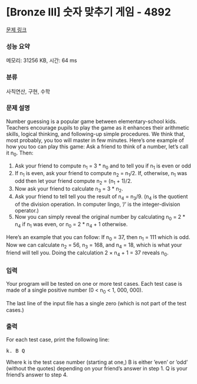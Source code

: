 # [Bronze III] 숫자 맞추기 게임 - 4892 

[문제 링크](https://www.acmicpc.net/problem/4892) 

### 성능 요약

메모리: 31256 KB, 시간: 64 ms

### 분류

사칙연산, 구현, 수학

### 문제 설명

<p>Number guessing is a popular game between elementary-school kids. Teachers encourage pupils to play the game as it enhances their arithmetic skills, logical thinking, and following-up simple procedures. We think that, most probably, you too will master in few minutes. Here’s one example of how you too can play this game: Ask a friend to think of a number, let’s call it n<sub>0</sub>. Then:</p>

<ol>
	<li>Ask your friend to compute n<sub>1</sub> = 3 * n<sub>0</sub> and to tell you if n<sub>1</sub> is even or odd</li>
	<li>If n<sub>1</sub> is even, ask your friend to compute n<sub>2</sub> = n<sub>1</sub>/2. If, otherwise, n<sub>1</sub> was odd then let your friend compute n<sub>2</sub> = (n<sub>1</sub> + 1)/2.</li>
	<li>Now ask your friend to calculate n<sub>3</sub> = 3 * n<sub>2</sub>.</li>
	<li>Ask your friend to tell tell you the result of n<sub>4</sub> = n<sub>3</sub>/9. (n<sub>4</sub> is the quotient of the division operation. In computer lingo, ’/’ is the integer-division operator.)</li>
	<li>Now you can simply reveal the original number by calculating n<sub>0</sub> = 2 * n<sub>4</sub> if n<sub>1</sub> was even, or n<sub>0</sub> = 2 * n<sub>4</sub> + 1 otherwise.</li>
</ol>

<p>Here’s an example that you can follow: If n<sub>0</sub> = 37, then n<sub>1</sub> = 111 which is odd. Now we can calculate n<sub>2</sub> = 56, n<sub>3</sub> = 168, and n<sub>4</sub> = 18, which is what your friend will tell you. Doing the calculation 2 × n<sub>4</sub> + 1 = 37 reveals n<sub>0</sub>.</p>

### 입력 

 <p>Your program will be tested on one or more test cases. Each test case is made of a single positive number (0 < n<sub>0</sub> < 1, 000, 000).</p>

<p>The last line of the input ﬁle has a single zero (which is not part of the test cases.)</p>

### 출력 

 <p>For each test case, print the following line:</p>

<pre>k. B Q</pre>

<p>Where k is the test case number (starting at one,) B is either ’even’ or ’odd’ (without the quotes) depending on your friend’s answer in step 1. Q is your friend’s answer to step 4.</p>

